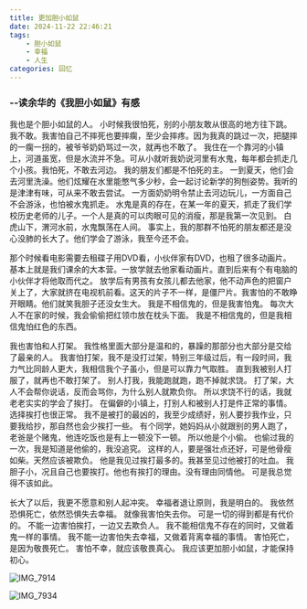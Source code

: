```yaml
---
title: 更加胆小如鼠
date: 2024-11-22 22:46:21
tags: 
    - 胆小如鼠
    - 幸福
    - 人生
categories: 回忆
---
```

### --读余华的《我胆小如鼠》有感
我也是个胆小如鼠的人。
小时候我很怕死，别的小朋友敢从很高的地方往下跳。
我不敢。我害怕自己不摔死也要摔瘸，至少会摔疼。因为我真的跳过一次，把腿摔的一瘸一拐的，被爷爷奶奶骂过一次，就再也不敢了。
我住在一个靠河的小镇上，河道虽宽，但是水流并不急。可从小就听我奶说河里有水鬼，每年都会抓走几个小孩。我怕死，不敢去河边。
我的朋友们都是不怕死的主。
一到夏天，他们会去河里洗澡。他们炫耀在水里能憋气多少秒，会一起讨论新学的狗刨姿势。我听的是津津有味，可从来不敢去尝试。
一方面奶奶明令禁止去河边玩儿，一方面自己不会游泳，也怕被水鬼抓走。
水鬼是真的存在，在某一年的夏天，抓走了我们学校历史老师的儿子。一个人是真的可以肉眼可见的消瘦，那是我第一次见到。
白虎山下，渭河水前，水鬼飘荡在人间。
事实上，我的那群不怕死的朋友都还是没心没肺的长大了。他们学会了游泳，我至今还不会。

那个时候看电影需要去租碟子用DVD看，小伙伴家有DVD，也租了很多动画片。基本上就是我们课余的大本营。一放学就去他家看动画片。直到后来有个有电脑的小伙伴才将他取而代之。
放学后有男孩有女孩儿都去他家，他不动声色的把窗户关上了，大家就挤在电视机前看。这天的片子不一样，是僵尸片。我害怕的不敢睁开眼睛。他们就笑我胆子还没女生大。
我是不相信鬼的，但是我害怕鬼。
每次大人不在家的时候，我会偷偷把红领巾放在枕头下面。
我是不相信鬼的，但是我相信鬼怕红色的东西。

我也害怕和人打架。
我性格里面大部分是温和的，暴躁的那部分也大部分是交给了最亲的人。
我害怕打架，我不是没打过架，特别三年级过后，有一段时间，我力气比同龄人更大，我相信我个子虽小，但是可以靠力气取胜。
直到我被别人打服了，就再也不敢打架了。
别人打我，我能跑就跑，跑不掉就求饶。
打了架，大人不会帮你说话，反而会骂你，为什么别人就欺负你。
所以求饶不行的话，我就老老实实的学会了挨打。
在偏僻的小镇上，打别人和被别人打是件正常的事情。
选择挨打也很正常。
我不是被打的最凶的，我至少成绩好，别人要抄我作业，只要我给抄，那自然也会少挨打一些。
有个同学，她妈妈从小就跟别的男人跑了，老爸是个赌鬼，他连吃饭也是有上一顿没下一顿。
所以他是个小偷。
也偷过我的一次，我是知道是他偷的，我没追究。
这样的人，要是强壮点还好，可是他骨瘦如柴。天然应该被欺负。
他是我见过挨打最多的。我甚至见过他被打的吐血。
我胆子小，况且自己也要挨打。他也有挨打的理由。没有理由同情他。
可是我总觉得不该如此。

长大了以后，我更不愿意和别人起冲突。
幸福者退让原则，我是明白的。
我依然恐惧死亡，依然恐惧失去幸福。
就像我害怕失去你。
可是一切的得到都是有代价的。
不能一边害怕挨打，一边又去欺负人。
我不能相信鬼不存在的同时，又做着鬼一样的事情。
我不能一边害怕失去幸福，又做着背离幸福的事情。
害怕死亡，是因为敬畏死亡。
害怕不幸，就应该敬畏真心。
我应该更加胆小如鼠，才能保持初心。



![IMG_7914](https://gmoonlight.oss-cn-chengdu.aliyuncs.com/img/202411222349888.png)

 ![IMG_7934](https://gmoonlight.oss-cn-chengdu.aliyuncs.com/img/202411222350260.png)
